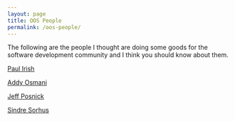 ```yaml
---
layout: page
title: OOS People
permalink: /oos-people/
---
```


The following are the people I thought are doing some goods for the software development community and I think you should know about them.

[Paul Irish](https://github.com/paulirish)

[Addy Osmani](https://github.com/addyosmani)

[Jeff Posnick](https://github.com/jeffposnick)

[Sindre Sorhus](https://github.com/sindresorhus)
